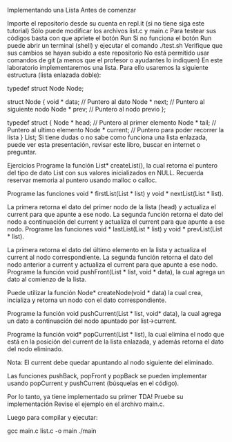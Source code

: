 Implementando una Lista
Antes de comenzar

Importe el repositorio desde su cuenta en repl.it (si no tiene siga este tutorial)
Sólo puede modificar los archivos list.c y main.c
Para testear sus códigos basta con que apriete el botón Run
Si no funciona el botón Run puede abrir un terminal (shell) y ejecutar el comando ./test.sh
Verifique que sus cambios se hayan subido a este repositorio
No está permitido usar comandos de git (a menos que el profesor o ayudantes lo indiquen)
En este laboratorio implementaremos una lista. Para ello usaremos la siguiente estructura (lista enlazada doble):

typedef struct Node Node;

struct Node {
    void * data; // Puntero al dato
    Node * next; // Puntero al siguiente nodo
    Node * prev; // Puntero al nodo previo
};

typedef struct {
    Node * head; // Puntero al primer elemento
    Node * tail; // Puntero al ultimo elemento
    Node * current; // Puntero para poder recorrer la lista
} List;
Si tiene dudas o no sabe como funciona una lista enlazada, puede ver esta presentación, revisar este libro, buscar en internet o preguntar.

Ejercicios
Programe la función List* createList(), la cual retorna el puntero del tipo de dato List con sus valores inicializados en NULL.
Recuerda reservar memoria al puntero usando malloc o calloc.

Programe las funciones void * firstList(List * list) y void * nextList(List * list).

La primera retorna el dato del primer nodo de la lista (head) y actualiza el current para que apunte a ese nodo.
La segunda función retorna el dato del nodo a continuación del current y actualiza el current para que apunte a ese nodo.
Programe las funciones void * lastList(List * list) y void * prevList(List * list).

La primera retorna el dato del último elemento en la lista y actualiza el current al nodo correspondiente.
La segunda función retorna el dato del nodo anterior a current y actualiza el current para que apunte a ese nodo.
Programe la función void pushFront(List * list, void * data), la cual agrega un dato al comienzo de la lista.

Puede utilizar la función Node* createNode(void * data) la cual crea, incializa y retorna un nodo con el dato correspondiente.

Programe la función void pushCurrent(List * list, void* data), la cual agrega un dato a continuación del nodo apuntado por list->current.

Programe la función void* popCurrent(List * list), la cual elimina el nodo que está en la posición del current de la lista enlazada, y además retorna el dato del nodo eliminado.

Nota: El current debe quedar apuntando al nodo siguiente del eliminado.

Las funciones pushBack, popFront y popBack se pueden implementar usando popCurrent y pushCurrent (búsquelas en el código).

Por lo tanto, ya tiene implementado su primer TDA!
Pruebe su implementación
Revise el ejemplo en el archivo main.c.

Luego para compilar y ejecutar:

gcc main.c list.c -o main
./main 
